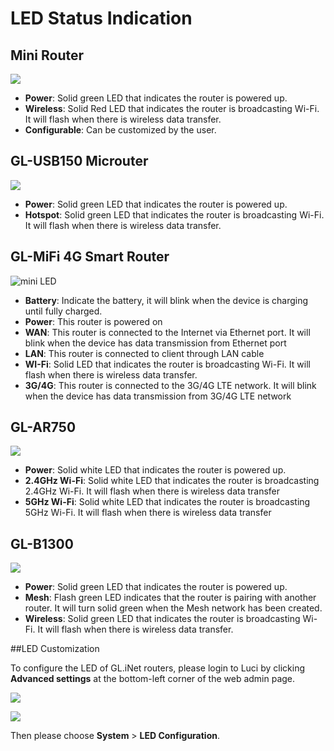 # LED Status Indication



## Mini Router

![](https://static.gl-inet.com/docs/en/2.x/troubleshooting/src/ledlight/mini_led.jpg)

- **Power**: Solid green LED that indicates the router is powered up.
- **Wireless**:  Solid Red LED that indicates the router is broadcasting Wi-Fi. It will flash when there is wireless data transfer.
- **Configurable**: Can be customized by the user.






## GL-USB150 Microuter

![](https://static.gl-inet.com/docs/en/2.x/troubleshooting/src/ledlight/microuter.jpg)

- **Power**: Solid green LED that indicates the router is powered up.
- **Hotspot**:  Solid green LED that indicates the router is broadcasting Wi-Fi. It will flash when there is wireless data transfer.






## GL-MiFi 4G Smart Router

  ![mini LED](https://static.gl-inet.com/docs/en/2.x/troubleshooting/src/ledlight/mifi.jpg)

- **Battery**: Indicate the battery, it will blink when the device is charging until fully charged.
- **Power**: This router is powered on
- **WAN**: This router is connected to the Internet via Ethernet port.  It will blink when the device has data transmission from Ethernet port
- **LAN**: This router is connected to client through LAN cable
- **WI-Fi**: Solid LED that indicates the router is broadcasting Wi-Fi. It will flash when there is wireless data transfer.
- **3G/4G**: This router is connected to the 3G/4G LTE network. It will blink when the device has data transmission from 3G/4G LTE network






## GL-AR750 

  ![](https://static.gl-inet.com/docs/en/2.x/troubleshooting/src/ledlight/ar750.jpg)

- **Power**: Solid white LED that indicates the router is powered up.
- **2.4GHz Wi-Fi**: Solid white LED that indicates the router is broadcasting 2.4GHz Wi-Fi. It will flash when there is wireless data transfer
- **5GHz Wi-Fi**: Solid white LED that indicates the router is broadcasting 5GHz Wi-Fi. It will flash when there is wireless data transfer






## GL-B1300

  ![](https://static.gl-inet.com/docs/en/2.x/troubleshooting/src/ledlight/b1300.jpg)

- **Power**: Solid green LED that indicates the router is powered up.
- **Mesh**: Flash green LED indicates that the router is pairing with another router. It will turn solid green when the Mesh network has been created.
- **Wireless**: Solid green LED that indicates the router is broadcasting Wi-Fi. It will flash when there is wireless data transfer.








##LED Customization

To configure the LED of GL.iNet routers, please login to Luci by clicking **Advanced settings** at the bottom-left corner of the web admin page. 

![](https://static.gl-inet.com/docs/en/3/troubleshooting/ledadvanced.png)

![](https://static.gl-inet.com/docs/en/3/setup/slate/more_settings/advanced.jpg)

Then please choose **System** > **LED Configuration**.


